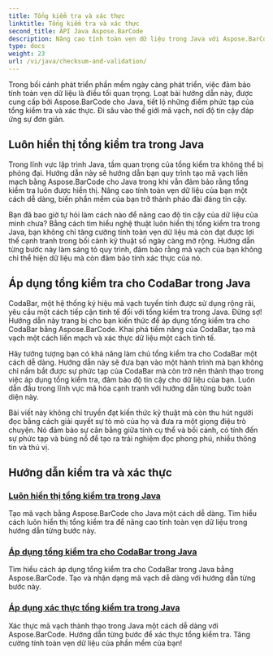 ```yaml
---
title: Tổng kiểm tra và xác thực
linktitle: Tổng kiểm tra và xác thực
second_title: API Java Aspose.BarCode
description: Nâng cao tính toàn vẹn dữ liệu trong Java với Aspose.BarCode. Tạo mã vạch dễ dàng, luôn hiển thị tổng kiểm tra, đồng thời làm chủ CodaBar và xác thực tổng kiểm tra chung.
type: docs
weight: 23
url: /vi/java/checksum-and-validation/
---
```



Trong bối cảnh phát triển phần mềm ngày càng phát triển, việc đảm bảo tính toàn vẹn dữ liệu là điều tối quan trọng. Loạt bài hướng dẫn này, được cung cấp bởi Aspose.BarCode cho Java, tiết lộ những điểm phức tạp của tổng kiểm tra và xác thực. Đi sâu vào thế giới mã vạch, nơi độ tin cậy đáp ứng sự đơn giản.

## Luôn hiển thị tổng kiểm tra trong Java

Trong lĩnh vực lập trình Java, tầm quan trọng của tổng kiểm tra không thể bị phóng đại. Hướng dẫn này sẽ hướng dẫn bạn quy trình tạo mã vạch liền mạch bằng Aspose.BarCode cho Java trong khi vẫn đảm bảo rằng tổng kiểm tra luôn được hiển thị. Nâng cao tính toàn vẹn dữ liệu của bạn một cách dễ dàng, biến phần mềm của bạn trở thành pháo đài đáng tin cậy.

Bạn đã bao giờ tự hỏi làm cách nào để nâng cao độ tin cậy của dữ liệu của mình chưa? Bằng cách tìm hiểu nghệ thuật luôn hiển thị tổng kiểm tra trong Java, bạn không chỉ tăng cường tính toàn vẹn dữ liệu mà còn đạt được lợi thế cạnh tranh trong bối cảnh kỹ thuật số ngày càng mở rộng. Hướng dẫn từng bước này làm sáng tỏ quy trình, đảm bảo rằng mã vạch của bạn không chỉ thể hiện dữ liệu mà còn đảm bảo tính xác thực của nó.

## Áp dụng tổng kiểm tra cho CodaBar trong Java

CodaBar, một hệ thống ký hiệu mã vạch tuyến tính được sử dụng rộng rãi, yêu cầu một cách tiếp cận tinh tế đối với tổng kiểm tra trong Java. Đừng sợ! Hướng dẫn này trang bị cho bạn kiến thức để áp dụng tổng kiểm tra cho CodaBar bằng Aspose.BarCode. Khai phá tiềm năng của CodaBar, tạo mã vạch một cách liền mạch và xác thực dữ liệu một cách tinh tế.

Hãy tưởng tượng bạn có khả năng làm chủ tổng kiểm tra cho CodaBar một cách dễ dàng. Hướng dẫn này sẽ đưa bạn vào một hành trình mà bạn không chỉ nắm bắt được sự phức tạp của CodaBar mà còn trở nên thành thạo trong việc áp dụng tổng kiểm tra, đảm bảo độ tin cậy cho dữ liệu của bạn. Luôn dẫn đầu trong lĩnh vực mã hóa cạnh tranh với hướng dẫn từng bước toàn diện này.

Bài viết này không chỉ truyền đạt kiến thức kỹ thuật mà còn thu hút người đọc bằng cách giải quyết sự tò mò của họ và đưa ra một giọng điệu trò chuyện. Nó đảm bảo sự cân bằng giữa tính cụ thể và bối cảnh, có tính đến sự phức tạp và bùng nổ để tạo ra trải nghiệm đọc phong phú, nhiều thông tin và thú vị.
## Hướng dẫn kiểm tra và xác thực
### [Luôn hiển thị tổng kiểm tra trong Java](./always-showing-checksum/)
Tạo mã vạch bằng Aspose.BarCode cho Java một cách dễ dàng. Tìm hiểu cách luôn hiển thị tổng kiểm tra để nâng cao tính toàn vẹn dữ liệu trong hướng dẫn từng bước này.
### [Áp dụng tổng kiểm tra cho CodaBar trong Java](./applying-checksum-codabar/)
Tìm hiểu cách áp dụng tổng kiểm tra cho CodaBar trong Java bằng Aspose.BarCode. Tạo và nhận dạng mã vạch dễ dàng với hướng dẫn từng bước này.
### [Áp dụng xác thực tổng kiểm tra trong Java](./applying-checksum-validation/)
Xác thực mã vạch thành thạo trong Java một cách dễ dàng với Aspose.BarCode. Hướng dẫn từng bước để xác thực tổng kiểm tra. Tăng cường tính toàn vẹn dữ liệu của phần mềm của bạn!